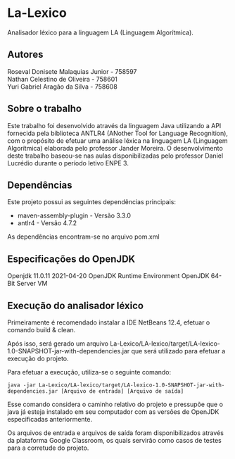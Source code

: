 # La-Lexico
Analisador léxico para a linguagem LA (Linguagem Algorítmica).

## Autores

Roseval Donisete Malaquias Junior - 758597</br>
Nathan Celestino de Oliveira - 758601</br>
Yuri Gabriel Aragão da Silva - 758608

## Sobre o trabalho

Este trabalho foi desenvolvido através da linguagem Java utilizando a API fornecida pela biblioteca ANTLR4 (ANother Tool for Language Recognition),
com o propósito de efetuar uma análise léxica na linguagem LA (Linguagem Algorítmica) elaborada pelo professor Jander Moreira. O desenvolvimento deste trabalho
baseou-se nas aulas disponibilizadas pelo professor Daniel Lucrédio durante o período letivo ENPE 3.

## Dependências

Este projeto possui as seguintes dependências principais:

- maven-assembly-plugin - Versão 3.3.0
- antlr4 - Versão 4.7.2

As dependências encontram-se no arquivo pom.xml 

## Especificações do OpenJDK

Openjdk 11.0.11 2021-04-20
OpenJDK Runtime Environment
OpenJDK 64-Bit Server VM

## Execução do analisador léxico

Primeiramente é recomendado instalar a IDE NetBeans 12.4, efetuar o comando build & clean.

Após isso, será gerado um arquivo La-Lexico/LA-lexico/target/LA-lexico-1.0-SNAPSHOT-jar-with-dependencies.jar
que será utilizado para efetuar a execução do projeto.

Para efetuar a execução, utiliza-se o seguinte comando:

```
java -jar La-Lexico/LA-lexico/target/LA-lexico-1.0-SNAPSHOT-jar-with-dependencies.jar [Arquivo de entrada] [Arquivo de saída]
```

Esse comando considera o caminho relativo do projeto e pressupõe que o java já esteja instalado em seu computador com as
versões de OpenJDK especificadas anteriormente.

Os arquivos de entrada e arquivos de saída foram disponibilizados através da plataforma Google Classroom, os quais
servirão como casos de testes para a corretude do projeto.
